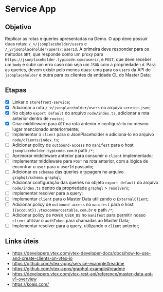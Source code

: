 # Service App

## Objetivo

Replicar as rotas e queries apresentadas na Demo. O app deve possuir duas rotas: `/_v/jsonplaceholder/users` e `/_v/jsonplaceholder/users/:userId`. A primeira deve responder para os métodos `GET`, que responde como um proxy para `https://jsonplaceholder.typicode.com/users/`, e `POST`, que deve receber um `body` e subir um erro caso não seja um `JSON` com a propriedade `id`. Para as queries, devem existir pelo menos duas: uma para os `users` da API do `jsonplaceholder` e outra para os clientes da entidade CL do Master Data;

## Etapas

- [X] Linkar o `storefront-service`;
- [X] Adicionar a rota `/_v/jsonplaceholder/users` no arquivo `service.json`;
- [X] No objeto `export default` do arquivo `node/index.ts`, adicionar a rota anterior dentro de `routes`;
- [X] Criar middleware para `GET` na rota anterior e configurá-lo no mesmo lugar mencionado anteriormente;
- [ ] Implementar o `client` para o JsonPlaceholder e adicioná-lo no arquivo `node/clients/index.ts`;
- [ ] Adicionar policy de `outbound-access` no `manifest` para o host `jsonplaceholder.typicode.com` e path `/*`;
- [ ] Aprimorar middleware anterior para consumir o `client` implementado;
- [ ] Implementar middleware para `POST` na rota anterior, com a lógica de encontrar o `user` para o `userId` passado;
- [ ] Adicionar os `schemas` das queries e typagem no arquivo `graphql/schema.graphql`;
- [ ] Adicionar configuração das queries no objeto `export default` do arquivo `node/index.ts` dentro da propriedade `graphql` > `resolvers`;
- [ ] Implementar resolver para a query;
- [ ] Implementar `client` para o Master Data utilizando o `ExternalClient`;
- [ ] Adicionar policy de `outbound-access` no `manifest` para o host `{{account}}.vtexcommercestable.com.br` e path `/*`;
- [ ] Adicionar policy de `POWER_USER_DS` no `manifest` para permitir nosso `client` utilizar o `authToken` para chamadas ao Master Data;
- [ ] Implementar resolver para a query, utilizando o `client` anterior;

## Links úteis

- https://developers.vtex.com/vtex-developer-docs/docs/how-to-use-and-create-clients-on-vtex-io
- https://github.com/vtex-apps/service-example#readme
- https://github.com/vtex-apps/graphql-example#readme
- https://developers.vtex.com/vtex-rest-api/reference/master-data-api-v1-overview
- https://koajs.com/
